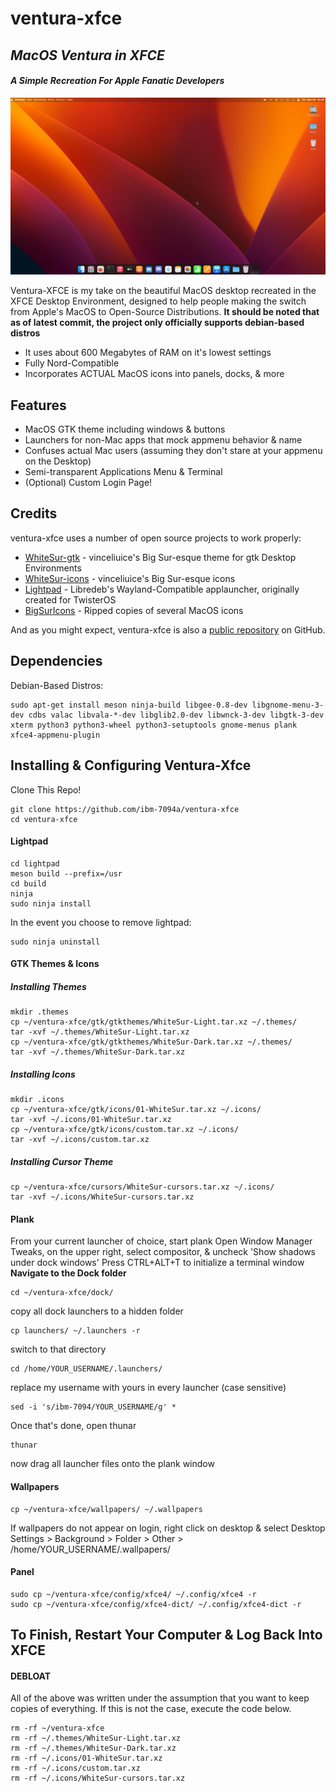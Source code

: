 # ventura-xfce
## _MacOS Ventura in XFCE_
#### _A Simple Recreation For Apple Fanatic Developers_

![ventura-xfce](https://raw.githubusercontent.com/ibm-7094a/ventura-xfce/main/ventura-xfce.png)

Ventura-XFCE is my take on the beautiful MacOS desktop
recreated in the XFCE Desktop Environment, designed to help people
making the switch from Apple's MacOS to Open-Source Distributions.
**It should be noted that as of latest commit, the project only officially supports debian-based distros**

- It uses about 600 Megabytes of RAM on it's lowest settings
- Fully Nord-Compatible
- Incorporates ACTUAL MacOS icons into panels, docks, & more

## Features

- MacOS GTK theme including windows & buttons
- Launchers for non-Mac apps that mock appmenu behavior & name
- Confuses actual Mac users (assuming they don't stare at your appmenu on the Desktop)
- Semi-transparent Applications Menu & Terminal
- (Optional) Custom Login Page!

## Credits

ventura-xfce uses a number of open source projects to work properly:

- [WhiteSur-gtk] - vinceliuice's Big Sur-esque theme for gtk Desktop Environments
- [WhiteSur-icons] - vinceliuice's Big Sur-esque icons
- [Lightpad] - Libredeb's Wayland-Compatible applauncher, originally created for TwisterOS
- [BigSurIcons] - Ripped copies of several MacOS icons

And as you might expect, ventura-xfce is also a  [public repository][ventura-xfce]
 on GitHub.

## Dependencies

Debian-Based Distros:
```
sudo apt-get install meson ninja-build libgee-0.8-dev libgnome-menu-3-dev cdbs valac libvala-*-dev libglib2.0-dev libwnck-3-dev libgtk-3-dev xterm python3 python3-wheel python3-setuptools gnome-menus plank xfce4-appmenu-plugin
```
## Installing & Configuring Ventura-Xfce
Clone This Repo!
```
git clone https://github.com/ibm-7094a/ventura-xfce
cd ventura-xfce
```
#### Lightpad
```
cd lightpad
meson build --prefix=/usr
cd build
ninja
sudo ninja install
```
In the event you choose to remove lightpad: 
```
sudo ninja uninstall
```
#### GTK Themes & Icons
##### Installing Themes
```
mkdir .themes
cp ~/ventura-xfce/gtk/gtkthemes/WhiteSur-Light.tar.xz ~/.themes/
tar -xvf ~/.themes/WhiteSur-Light.tar.xz
cp ~/ventura-xfce/gtk/gtkthemes/WhiteSur-Dark.tar.xz ~/.themes/
tar -xvf ~/.themes/WhiteSur-Dark.tar.xz
```
##### Installing Icons
```
mkdir .icons
cp ~/ventura-xfce/gtk/icons/01-WhiteSur.tar.xz ~/.icons/
tar -xvf ~/.icons/01-WhiteSur.tar.xz
cp ~/ventura-xfce/gtk/icons/custom.tar.xz ~/.icons/
tar -xvf ~/.icons/custom.tar.xz
```
##### Installing Cursor Theme
```
cp ~/ventura-xfce/cursors/WhiteSur-cursors.tar.xz ~/.icons/
tar -xvf ~/.icons/WhiteSur-cursors.tar.xz
```
#### Plank
From your current launcher of choice, start plank
Open Window Manager Tweaks, on the upper right, select compositor, & uncheck 'Show shadows under dock windows'
Press CTRL+ALT+T to initialize a terminal window
**Navigate to the Dock folder**
```
cd ~/ventura-xfce/dock/
```
copy all dock launchers to a hidden folder
```
cp launchers/ ~/.launchers -r
```
switch to that directory
```
cd /home/YOUR_USERNAME/.launchers/
```
replace my username with yours in every launcher (case sensitive)
```
sed -i 's/ibm-7094/YOUR_USERNAME/g' *
```
Once that's done, open thunar
```
thunar
```
now drag all launcher files onto the plank window

#### Wallpapers
```
cp ~/ventura-xfce/wallpapers/ ~/.wallpapers
```
If wallpapers do not appear on login, right click on desktop & select
Desktop Settings > Background > Folder > Other > /home/YOUR_USERNAME/.wallpapers/
#### Panel
```
sudo cp ~/ventura-xfce/config/xfce4/ ~/.config/xfce4 -r
sudo cp ~/ventura-xfce/config/xfce4-dict/ ~/.config/xfce4-dict -r
```
## To Finish, Restart Your Computer & Log Back Into XFCE

#### DEBLOAT
All of the above was written under the assumption that you want to keep copies of everything.
If this is not the case, execute the code below.
```
rm -rf ~/ventura-xfce
rm -rf ~/.themes/WhiteSur-Light.tar.xz
rm -rf ~/.themes/WhiteSur-Dark.tar.xz
rm -rf ~/.icons/01-WhiteSur.tar.xz
rm -rf ~/.icons/custom.tar.xz
rm -rf ~/.icons/WhiteSur-cursors.tar.xz
```

   [ventura-xfce]: <https://github.com/ibm-7094a/ventura-xfce>
   [WhiteSur-icons]: <https://github.com/vinceliuice/WhiteSur-icon-theme>
   [WhiteSur-gtk]: <https://github.com/vinceliuice/WhiteSur-gtk-theme>
   [BigSurIcons]: <https://bigsuricons.webflow.io/?ref=producthunt>
   [Lightpad]: <https://github.com/libredeb/lightpad>
